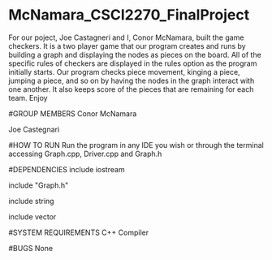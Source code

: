 # McNamara_CSCI2270_FinalProject
For our poject, Joe Castagneri and I, Conor McNamara, built the game checkers.  It is a two player game that our program creates and runs by building a graph and displaying the nodes as pieces on the board. All of the specific rules of checkers are displayed in the rules option as the program initially starts. Our program checks piece movement, kinging a piece, jumping a piece, and so on by having the nodes in the graph interact with one another. It also keeps score of the pieces that are remaining for each team. Enjoy

#GROUP MEMBERS
Conor McNamara

Joe Castegnari

#HOW TO RUN
Run the program in any IDE you wish or through the terminal accessing Graph.cpp, Driver.cpp and Graph.h

#DEPENDENCIES
include iostream

include "Graph.h"

include string

include vector

#SYSTEM REQUIREMENTS
C++ Compiler

#BUGS
None
